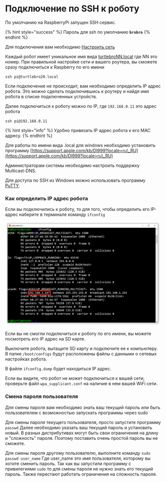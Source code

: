 # Подключение по SSH к роботу

По умолчанию на RaspberryPi запущен SSH сервис.

{% hint style="success" %}
Пароль для ssh по умолчанию **`brobro`**
{% endhint %}

Для подключения вам необходимо [Настроить сеть](networking.md)

Каждый робот имеет уникальное имя вида [turtlebroNN.local](http://turtlebronn.local) где NN это номер. При правильной настройке сети и вашего роутера, вы сможете сразу подключиться к Raspberry по его имени

```
ssh pi@turtlebro20.local
```

Если подключение не происходит, вам необходимо определить IP адрес робота. Это можно сделать подключившись к роутеру и найдя имя робота в списке подключенных устройств.

Далее подключиться к роботу можно по IP, где `192.168.0.11` это адрес робота

```
ssh pi@192.168.0.11
```

{% hint style="info" %}
Удобно привязать IP адрес робота к его MAC адресу.
{% endhint %}

Для работы по имени вида .local для windows необходимо установить программу [https://support.apple.com/kb/Dl999?locale=ru\_RU](https://support.apple.com/kb/Dl999?locale=ru\_RU)

Администраторам системы необходимо настроить поддержку Multicast-DNS.

Для доступа по SSH из Windows можно использовать программу [PuTTY](https://www.chiark.greenend.org.uk/\~sgtatham/putty/latest.html).

### Как определить IP адрес робота

Если вы подключились к роботу, то для того, чтобы определить его IP-адрес наберите в терминале команду `ifconfig`

![](<../.gitbook/assets/image (1).png>)

Если вы не смогли подключиться к роботу по его имени, вы можете посмотреть его IP адрес на SD карте.

Выключите робота, вытащите SD карту и подключите ее  к компьютеру. В папке `/boot/configs` будут расположены файлы с данными о сетевых настройках робота.

В файле `ifconfig.dump` будет находиться IP адрес.

Если вы видите, что робот не может подключиться к вашей сети, проверьте файл `wpa_supplicant.conf` на наличие в нем вашей WiFi сети.

### Смена пароля пользователя

Для смены пароля вам необходимо знать ваш текущий пароль или быть пользователем с возможностью запускать программы через sudo

Для смены пароля текущего пользователя, просто запустите программу `passwd` Далее необходимо указать ваш текущий пароль и установить новый. В разных дистрибутивах могут быть свои ограничения на длину и "сложность" пароля. Поэтому поставить очень простой пароль вы не сможете.

Для смены пароля другому пользователю, выполните команду `sudo passwd user_name` Где user\_name это имя пользователя, которому вы хотите сменить пароль. Так как вы запустили программу с привилегиями `sudo` то для смены пароля не нужно знать его текущий пароль. Также перестают работать ограничения на сложность пароля.

